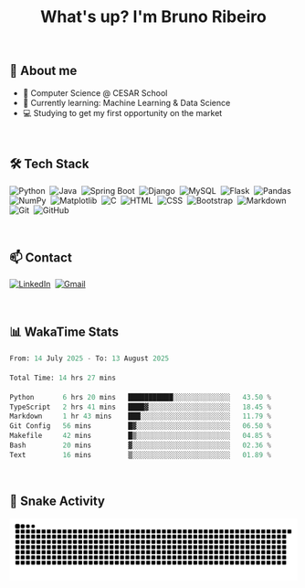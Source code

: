 <h1 align="center">What's up? I'm Bruno Ribeiro</h1>

<br>

## 💬 About me
- 📘 Computer Science @ CESAR School
- 🌱 Currently learning: Machine Learning & Data Science
- 💻 Studying to get my first opportunity on the market

<br>

<!--
| ![brunoribeirol's Stats](https://github-readme-stats.vercel.app/api?username=brunoribeirol&theme=dark&show_icons=true&hide_border=false&count_private=true) | ![brunoribeirol's Streak](https://github-readme-streak-stats.herokuapp.com/?user=brunoribeirol&theme=dark&hide_border=false) | ![brunoribeirol's Top Languages](https://github-readme-stats.vercel.app/api/top-langs/?username=brunoribeirol&theme=dark&show_icons=true&hide_border=false&layout=compact) |
| :-: | :-: | :-: |
-->


## 🛠 Tech Stack
![Python](https://img.shields.io/badge/Python-000000?style=flat&logo=python&logoColor=306998)&nbsp;
![Java](https://img.shields.io/badge/Java-000000?style=flat&logo=openjdk&logoColor=F7DF1E)&nbsp; 
![Spring Boot](https://img.shields.io/badge/-Spring%20Boot-000000?style=flat&logo=springboot&logoColor=6DB33F)&nbsp;
![Django](https://img.shields.io/badge/-Django-000000?style=flat&logo=django&logoColor=white)&nbsp;
![MySQL](https://img.shields.io/badge/-MySQL-000000?style=flat&logo=mysql&logoColor=4479A1)&nbsp;
![Flask](https://img.shields.io/badge/Flask-000000?style=flat&logo=flask&logoColor=white)&nbsp;
![Pandas](https://img.shields.io/badge/Pandas-000000?style=flat&logo=pandas&logoColor=white)&nbsp;
![NumPy](https://img.shields.io/badge/NumPy-000000?style=flat&logo=numpy&logoColor=white)&nbsp;
![Matplotlib](https://img.shields.io/badge/Matplotlib-000000?style=flat&logo=matplotlib&logoColor=003B57)&nbsp;
![C](https://img.shields.io/badge/C-000000?style=flat&logo=c&logoColor=white)&nbsp;
![HTML](https://img.shields.io/badge/-HTML-000000?style=flat&logo=HTML5&logoColor=E34F26)&nbsp;
![CSS](https://img.shields.io/badge/-CSS-000000?style=flat&logo=CSS3&logoColor=1572B6)&nbsp;
![Bootstrap](https://img.shields.io/badge/-Bootstrap-000000?style=flat&logo=bootstrap&logoColor=563D7C)&nbsp;
![Markdown](https://img.shields.io/badge/Markdown-000000?style=flat&logo=markdown&logoColor=white)&nbsp;
![Git](https://img.shields.io/badge/-Git-000000?style=flat&logo=git&logoColor=F05033)&nbsp;
![GitHub](https://img.shields.io/badge/-GitHub-000000?style=flat&logo=github)&nbsp;


<!--
- DevOps/CI
![GitHub Actions](https://img.shields.io/badge/GitHub%20Actions-000000?style=flat&logo=githubactions&logoColor=white)&nbsp;
![Docker](https://img.shields.io/badge/Docker-000000?style=flat&logo=docker&logoColor=white)&nbsp;

- Databases
![SQL](https://img.shields.io/badge/-SQL-000000?style=flat&logo=postgresql&logoColor=336791)&nbsp;
![MySQL](https://img.shields.io/badge/-MySQL-000000?style=flat&logo=mysql&logoColor=4479A1)&nbsp;

- Frameworks, Platforms and Libraries
![Bootstrap](https://img.shields.io/badge/Bootstrap-000000?style=flat&logo=bootstrap&logoColor=563D7C)&nbsp;
![Django](https://img.shields.io/badge/Django-000000?style=flat&logo=django&logoColor=white)&nbsp;
![Flask](https://img.shields.io/badge/Flask-000000?style=flat&logo=flask&logoColor=white)&nbsp;
![Spring Boot](https://img.shields.io/badge/-Spring%20Boot-000000?style=flat&logo=springboot&logoColor=6DB33F)&nbsp;
![React](https://img.shields.io/badge/-React-000000?style=flat&logo=react&logoColor=61DAFB)&nbsp;

- Hosting/SaaS
![Azure](https://img.shields.io/badge/Azure-000000?style=flat&logo=microsoftazure&logoColor=0078D4)&nbsp;
![Github Pages](https://img.shields.io/badge/GitHub%20Pages-000000?style=flat&logo=github&logoColor=white)&nbsp;
![AWS](https://img.shields.io/badge/Amazon%20Web%20Services-000000?style=flat&logo=amazonaws&logoColor=FF9900)

- IDEs/Editors
![Android Studio](https://img.shields.io/badge/Android%20studio-000000?style=flat&logo=android%20studio&logoColor=white)&nbsp;
![IntelliJ IDEA](https://img.shields.io/badge/IntelliJIDEA-000000?style=flat&logo=intellij-idea&logoColor=white)&nbsp;
![Jupyter Notebook](https://img.shields.io/badge/Jupyter-000000?style=flat&logo=jupyter&logoColor=F7DF1E)&nbsp;
![Replit](https://img.shields.io/badge/Replit-000000?style=flat&logo=Replit&logoColor=white)&nbsp;
![Visual Studio Code](https://img.shields.io/badge/Visual%20Studio%20Code-000000?style=flat&logo=visual-studio-code&logoColor=007ACC)&nbsp;
![DBeaver](https://img.shields.io/badge/DBeaver-000000?style=flat&logo=dbeaver&logoColor=4C8BF5)&nbsp;

- Languages
![AssemblyScript](https://img.shields.io/badge/Assembly%20script-000000?style=flat&logo=assemblyscript&logoColor=white)&nbsp;
![C](https://img.shields.io/badge/C-000000?style=flat&logo=c&logoColor=white)&nbsp;
![HTML5](https://img.shields.io/badge/HTML5-000000?style=flat&logo=html5&logoColor=white)&nbsp;
![CSS](https://img.shields.io/badge/CSS-000000?style=flat&logo=css3&logoColor=1572B6)&nbsp;
![Java](https://img.shields.io/badge/Java-000000?style=flat&logo=openjdk&logoColor=white)&nbsp;
![JavaScript](https://img.shields.io/badge/JavaScript-000000?style=flat&logo=javascript&logoColor=F7DF1E)&nbsp;
![Markdown](https://img.shields.io/badge/Markdown-000000?style=flat&logo=markdown&logoColor=white)&nbsp;
![Python](https://img.shields.io/badge/-Python-000000?style=flat&logo=python)&nbsp;
![Shell Script](https://img.shields.io/badge/Shell_Ccript-000000?style=flat&logo=gnu-bash&logoColor=white)&nbsp;
![TypeScript](https://img.shields.io/badge/-TypeScript-000000?style=flat&logo=typescript&logoColor=007ACC)&nbsp;


- ML/DL
![Keras](https://img.shields.io/badge/Keras-000000?style=flat&logo=Keras&logoColor=D00000)&nbsp;
![Matplotlib](https://img.shields.io/badge/Matplotlib-000000?style=flat&logo=Matplotlib&logoColor=ffffff)&nbsp;
![MLlflow](https://img.shields.io/badge/MLlow-000000?style=flat&logo=numpy&logoColor=blue)&nbsp;
![NumPy](https://img.shields.io/badge/Numpy-000000?style=flat&logo=numpy&logoColor=white)&nbsp;
![Pandas](https://img.shields.io/badge/Pandas-000000?style=flat&logo=pandas&logoColor=white)&nbsp;
![Plotly](https://img.shields.io/badge/Plotly-000000?style=flat&logo=plotly&logoColor=white)&nbsp;
![PyTorch](https://img.shields.io/badge/PyTorch-000000?style=flat&logo=PyTorch&logoColor=EE4C2C)&nbsp;
![Scikit-learn](https://img.shields.io/badge/Scikit--learn-000000?style=flat&logo=scikit-learn&logoColor=F7931E)&nbsp;
![SciPy](https://img.shields.io/badge/SciPy-000000?style=flat&logo=scipy&logoColor=white)&nbsp;
![TensorFlow](https://img.shields.io/badge/TensorFlow-000000?style=flat&logo=TensorFlow&logoColor=FF6F00)&nbsp;
![LangChain](https://img.shields.io/badge/-LangChain-000000?style=flat&logo=langchain&logoColor=00FF00)&nbsp;
![Gradio](https://img.shields.io/badge/-Gradio-000000?style=flat&logo=gradio&logoColor=3E7F1B)&nbsp;
![Transformers](https://img.shields.io/badge/-Transformers-000000?style=flat&logo=transformers&logoColor=FF8C00)&nbsp;
![Hugging Face](https://img.shields.io/badge/-Hugging%20Face-000000?style=flat&logo=huggingface&logoColor=E04F2D)&nbsp;

- Operating System
![iOS](https://img.shields.io/badge/iOS-000000?style=flat&logo=ios&logoColor=white)&nbsp;
![macOS](https://img.shields.io/badge/Mac%20OS-000000?style=flat&logo=macos&logoColor=F0F0F0)&nbsp;

- Testing
![Selenium](https://img.shields.io/badge/-Selenium-000000?style=flat&logo=selenium&logoColor=43B02A)&nbsp;
![Postman](https://img.shields.io/badge/-Postman-000000?style=flat&logo=postman&logoColor=FF6C37)&nbsp;
![JUnit](https://img.shields.io/badge/-JUnit-000000?style=flat&logo=junit5&logoColor=25A162)&nbsp;

- Version Control
![Git](https://img.shields.io/badge/Git-000000?style=flat&logo=git&logoColor=F05033)&nbsp;
![GitHub](https://img.shields.io/badge/GitHub-000000?style=flat&logo=github&logoColor=white)&nbsp;
-->

<!--
# Different Badges

- AI
https://img.shields.io/badge/-HuggingFace-FDEE21?style=for-the-badge&logo=HuggingFace&logoColor=black
https://img.shields.io/badge/langchain-1C3C3C?style=for-the-badge&logo=langchain&logoColor=white
https://img.shields.io/badge/PyTorch-EE4C2C?style=for-the-badge&logo=pytorch&logoColor=white
https://img.shields.io/badge/TensorFlow-FF6F00?style=for-the-badge&logo=tensorflow&logoColor=white

-->

<br>

## 📫 Contact
[![LinkedIn](https://img.shields.io/badge/brunoribeirol-000000?style=flat&logo=linkedin)](https://linkedin.com/in/brunoribeirol)&nbsp;
[![Gmail](https://img.shields.io/badge/-brunorllaraujo@gmail.com-000000?style=flat&logo=gmail)](mailto:brunorllaraujo@gmail.com)&nbsp;

<br>

## 📊 WakaTime Stats
<!--START_SECTION:waka-->

```python
From: 14 July 2025 - To: 13 August 2025

Total Time: 14 hrs 27 mins

Python       6 hrs 20 mins   ███████████░░░░░░░░░░░░░░   43.50 %
TypeScript   2 hrs 41 mins   ████▓░░░░░░░░░░░░░░░░░░░░   18.45 %
Markdown     1 hr 43 mins    ███░░░░░░░░░░░░░░░░░░░░░░   11.79 %
Git Config   56 mins         █▓░░░░░░░░░░░░░░░░░░░░░░░   06.50 %
Makefile     42 mins         █▒░░░░░░░░░░░░░░░░░░░░░░░   04.85 %
Bash         20 mins         ▓░░░░░░░░░░░░░░░░░░░░░░░░   02.36 %
Text         16 mins         ▒░░░░░░░░░░░░░░░░░░░░░░░░   01.89 %
```

<!--END_SECTION:waka-->

<br>

## 🐍 Snake Activity
![snake svg](https://github.com/brunoribeirol/brunoribeirol/blob/output/github-contribution-grid-snake-dark.svg)

<!--
[![Gmail](https://img.shields.io/badge/-araujoribeiro.bruno@gmail.com-000000?style=flat&logo=gmail)](mailto:araujoribeiro.bruno@gmail.com)&nbsp;
-->

<!--
**brunoribeirol/brunoribeirol** is a ✨ _special_ ✨ repository because its `README.md` (this file) appears on your GitHub profile.

Here are some ideas to get you started:

- 🔭 I’m currently working on ...
- 🌱 I’m currently learning ...
- 👯 I’m looking to collaborate on ...
- 🤔 I’m looking for help with ...
- 💬 Ask me about ...
- 📫 How to reach me: ...
- 😄 Pronouns: ...
- ⚡ Fun fact: ...
-->
